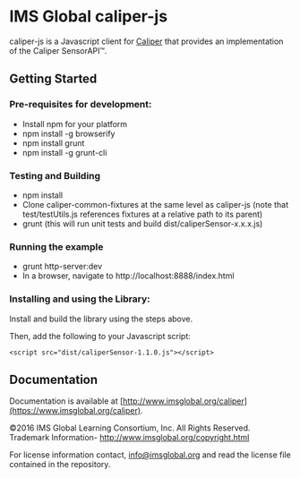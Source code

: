 IMS Global caliper-js
================

caliper-js is a Javascript client for [Caliper](http://www.imsglobal.org/caliper) that provides an implementation of the Caliper SensorAPI™.

## Getting Started

### Pre-requisites for development:  

* Install npm for your platform
* npm install -g browserify
* npm install grunt
* npm install -g grunt-cli

### Testing and Building

* npm install
* Clone caliper-common-fixtures at the same level as caliper-js (note that test/testUtils.js references fixtures at a relative path to its parent)
* grunt (this will run unit tests and build dist/caliperSensor-x.x.x.js)

### Running the example

* grunt http-server:dev
* In a browser, navigate to http://localhost:8888/index.html

### Installing and using the Library:

Install and build the library using the steps above.

Then, add the following to your Javascript script:

```
<script src="dist/caliperSensor-1.1.0.js"></script>
```

## Documentation
Documentation is available at [http://www.imsglobal.org/caliper](https://www.imsglobal.org/caliper).

©2016 IMS Global Learning Consortium, Inc. All Rights Reserved.
Trademark Information- http://www.imsglobal.org/copyright.html

For license information contact, info@imsglobal.org and read the license file contained in the repository.